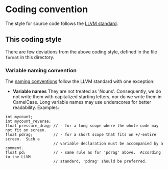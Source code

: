 # Coding convention

The style for source code follows the [LLVM
standard](https://llvm.org/docs/CodingStandards.html).


## This coding style

There are few deviations from the above coding style, defined in the file
`format` in this directory.

### Variable naming convention

The [naming conventions](https://llvm.org/docs/CodingStandards.html#name-types-functions-variables-and-enumerators-properly)
follow the LLVM standard with one exception:

* **Variable names** They are not treated as 'Nouns'.  Consequently, we do not
write them with capitalized starting letters, nor do we write them in
CamelCase.  Long variable names may use underscores for better readability.
Examples:
```
int mycount;
int mycount_reverse;
float pressure_drag; // - for a long scope where the whole code may not fit on screen.
float pdrag;         // - for a short scope that fits on +/-entire screen.  Such a
                     // variable declaration must be accompanied by a comment.
float pd;            // - same rule as for 'pdrag' above.  According to the LLVM
                     // standard, 'pdrag' should be preferred.
```
